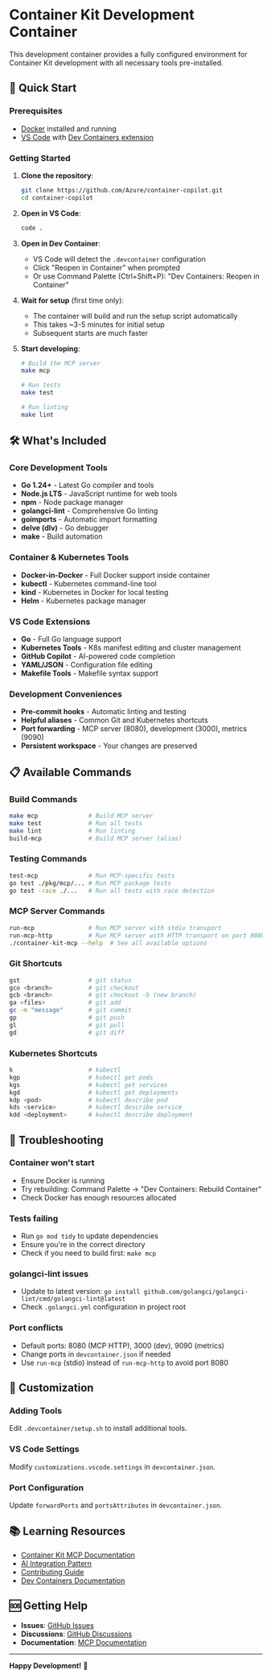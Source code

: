 # Container Kit Development Container

This development container provides a fully configured environment for Container Kit development with all necessary tools pre-installed.

## 🚀 Quick Start

### Prerequisites
- [Docker](https://docs.docker.com/get-docker/) installed and running
- [VS Code](https://code.visualstudio.com/) with [Dev Containers extension](https://marketplace.visualstudio.com/items?itemName=ms-vscode-remote.remote-containers)

### Getting Started

1. **Clone the repository**:
   ```bash
   git clone https://github.com/Azure/container-copilot.git
   cd container-copilot
   ```

2. **Open in VS Code**:
   ```bash
   code .
   ```

3. **Open in Dev Container**:
   - VS Code will detect the `.devcontainer` configuration
   - Click "Reopen in Container" when prompted
   - Or use Command Palette (Ctrl+Shift+P): "Dev Containers: Reopen in Container"

4. **Wait for setup** (first time only):
   - The container will build and run the setup script automatically
   - This takes ~3-5 minutes for initial setup
   - Subsequent starts are much faster

5. **Start developing**:
   ```bash
   # Build the MCP server
   make mcp
   
   # Run tests
   make test
   
   # Run linting
   make lint
   ```

## 🛠️ What's Included

### Core Development Tools
- **Go 1.24+** - Latest Go compiler and tools
- **Node.js LTS** - JavaScript runtime for web tools
- **npm** - Node package manager
- **golangci-lint** - Comprehensive Go linting
- **goimports** - Automatic import formatting
- **delve (dlv)** - Go debugger
- **make** - Build automation

### Container & Kubernetes Tools
- **Docker-in-Docker** - Full Docker support inside container
- **kubectl** - Kubernetes command-line tool
- **kind** - Kubernetes in Docker for local testing
- **Helm** - Kubernetes package manager

### VS Code Extensions
- **Go** - Full Go language support
- **Kubernetes Tools** - K8s manifest editing and cluster management
- **GitHub Copilot** - AI-powered code completion
- **YAML/JSON** - Configuration file editing
- **Makefile Tools** - Makefile syntax support

### Development Conveniences
- **Pre-commit hooks** - Automatic linting and testing
- **Helpful aliases** - Common Git and Kubernetes shortcuts
- **Port forwarding** - MCP server (8080), development (3000), metrics (9090)
- **Persistent workspace** - Your changes are preserved

## 📋 Available Commands

### Build Commands
```bash
make mcp              # Build MCP server
make test             # Run all tests
make lint             # Run linting
build-mcp             # Build MCP server (alias)
```

### Testing Commands
```bash
test-mcp              # Run MCP-specific tests
go test ./pkg/mcp/... # Run MCP package tests
go test -race ./...   # Run all tests with race detection
```

### MCP Server Commands
```bash
run-mcp               # Run MCP server with stdio transport
run-mcp-http          # Run MCP server with HTTP transport on port 8080
./container-kit-mcp --help  # See all available options
```

### Git Shortcuts
```bash
gst                   # git status
gco <branch>          # git checkout
gcb <branch>          # git checkout -b (new branch)
ga <files>            # git add
gc -m "message"       # git commit
gp                    # git push
gl                    # git pull
gd                    # git diff
```

### Kubernetes Shortcuts
```bash
k                     # kubectl
kgp                   # kubectl get pods
kgs                   # kubectl get services
kgd                   # kubectl get deployments
kdp <pod>             # kubectl describe pod
kds <service>         # kubectl describe service
kdd <deployment>      # kubectl describe deployment
```

## 🐛 Troubleshooting

### Container won't start
- Ensure Docker is running
- Try rebuilding: Command Palette → "Dev Containers: Rebuild Container"
- Check Docker has enough resources allocated

### Tests failing
- Run `go mod tidy` to update dependencies
- Ensure you're in the correct directory
- Check if you need to build first: `make mcp`

### golangci-lint issues
- Update to latest version: `go install github.com/golangci/golangci-lint/cmd/golangci-lint@latest`
- Check `.golangci.yml` configuration in project root

### Port conflicts
- Default ports: 8080 (MCP HTTP), 3000 (dev), 9090 (metrics)
- Change ports in `devcontainer.json` if needed
- Use `run-mcp` (stdio) instead of `run-mcp-http` to avoid port 8080

## 🔧 Customization

### Adding Tools
Edit `.devcontainer/setup.sh` to install additional tools.

### VS Code Settings
Modify `customizations.vscode.settings` in `devcontainer.json`.

### Port Configuration
Update `forwardPorts` and `portsAttributes` in `devcontainer.json`.

## 📚 Learning Resources

- [Container Kit MCP Documentation](../MCP_DOCUMENTATION.md)
- [AI Integration Pattern](../docs/AI_INTEGRATION_PATTERN.md)
- [Contributing Guide](../CONTRIBUTING.md)
- [Dev Containers Documentation](https://containers.dev/)

## 🆘 Getting Help

- **Issues**: [GitHub Issues](https://github.com/Azure/container-copilot/issues)
- **Discussions**: [GitHub Discussions](https://github.com/Azure/container-copilot/discussions)
- **Documentation**: [MCP Documentation](../MCP_DOCUMENTATION.md)

---

**Happy Development!** 🎉